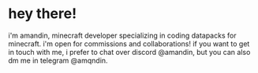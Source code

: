 # hey there!

i'm amandin, minecraft developer specializing in coding datapacks for minecraft. i'm open for commissions and collaborations! if you want to get in touch with me, i prefer to chat over discord @amandin, but you can also dm me in telegram @amqndin.
